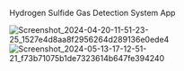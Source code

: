 Hydrogen Sulfide Gas Detection System App

![Screenshot_2024-04-20-11-51-23-25_1527e4d8aa8f2956264d289136e0ede4](https://github.com/user-attachments/assets/6a47b119-895b-4530-946e-a2b7d2b8ef08)
![Screenshot_2024-05-13-17-12-51-21_f73b71075b1de7323614b647fe394240](https://github.com/user-attachments/assets/42c6e133-3feb-4f7d-9c20-5d1062951dbd)

